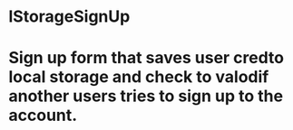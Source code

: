 # lStorageSignUp

# Sign up form that saves user credto local storage and check to valodif another users tries to sign up to the account.
